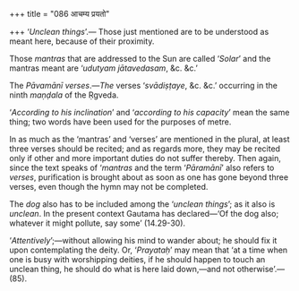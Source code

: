 +++
title = "086 आचम्य प्रयतो"

+++
‘*Unclean things*’.— Those just mentioned are to be understood as meant
here, because of their proximity.

Those *mantras* that are addressed to the Sun are called ‘*Solar*’ and
the mantras meant are ‘*udutyam jātavedasam*, &c. &c.’

The *Pāvamānī verses*.—*The* verses ‘*svādiṣṭaye*, &c. &c.’ occurring in
the ninth *maṇḍala* of the Ṛgveda.

‘*According to his inclination*’ and ‘*according to his capacity*’ mean
the same thing; two words have been used for the purposes of metre.

In as much as the ‘mantras’ and ‘verses’ are mentioned in the plural, at
least three verses should be recited; and as regards more, they may be
recited only if other and more important duties do not suffer thereby.
Then again, since the text speaks of ‘*mantras* and the term
‘*Pāramānī*’ also refers to *verses*, purification is brought about as
soon as one has gone beyond three verses, even though the hymn may not
be completed.

The *dog* also has to be included among the ‘*unclean things*’; as it
also is *unclean*. In the present context Gautama has declared—‘Of the
dog also; whatever it might pollute, say some’ (14.29-30).

‘*Attentively*’;—without allowing his mind to wander about; he should
fix it upon contemplating the deity. Or, ‘*Prayataḥ*’ may mean that ‘at
a time when one is busy with worshipping deities, if he should happen to
touch an unclean thing, he should do what is here laid down,—and not
otherwise’.—(85).



